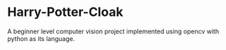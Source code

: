 # Harry-Potter-Cloak

A beginner level computer vision project implemented using opencv with python as its language.
 
